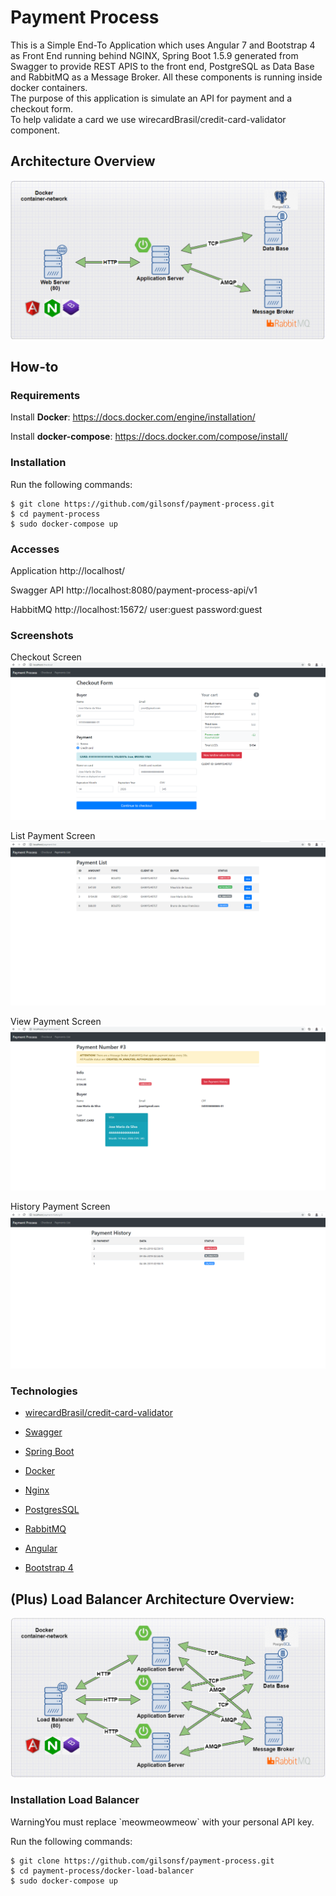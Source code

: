# Payment Process

This is a Simple End-To Application which uses Angular 7 and Bootstrap 4 as Front End running behind NGINX, Spring Boot 1.5.9 generated from Swagger to provide REST APIS to the front end, PostgreSQL as Data Base and RabbitMQ as a Message Broker. All these components is running inside docker containers.
<br>
The purpose of this application is simulate an API for payment and a checkout form.
<br>
To help validate a card we use wirecardBrasil/credit-card-validator component.

## Architecture Overview

![](img/docker-architecture.png)

## How-to

### Requirements

Install <b>Docker</b>: https://docs.docker.com/engine/installation/

Install <b>docker-compose</b>: https://docs.docker.com/compose/install/

### Installation

Run the following commands:
  
```
$ git clone https://github.com/gilsonsf/payment-process.git
$ cd payment-process
$ sudo docker-compose up
```

### Accesses

Application http://localhost/ 

Swagger API http://localhost:8080/payment-process-api/v1

HabbitMQ http://localhost:15672/ user:guest password:guest

### Screenshots

Checkout Screen ![view](img/checkout.png)

List Payment Screen ![view](img/payment-list.png)

View Payment Screen ![view](img/payment-view.png)

History Payment Screen ![view](img/payment-history.png)

### Technologies

- [wirecardBrasil/credit-card-validator](https://github.com/wirecardBrasil/credit-card-validator)

- [Swagger](https://swagger.io/)

- [Spring Boot](https://spring.io/projects/spring-boot)

- [Docker](https://www.docker.com/)

- [Nginx](https://www.nginx.com/)

- [PostgresSQL](https://www.postgresql.org/)

- [RabbitMQ](https://www.rabbitmq.com/)

- [Angular](https://angular.io/)

- [Bootstrap 4](https://getbootstrap.com.br/docs/4.1/getting-started/introduction/)

## (Plus) Load Balancer Architecture Overview:

![](img/docker-architecture-load-balancer.png)

### Installation Load Balancer

<aside class="notice">
 WarningYou must replace `meowmeowmeow` with your personal API key.
</aside>


Run the following commands:
  
```
$ git clone https://github.com/gilsonsf/payment-process.git
$ cd payment-process/docker-load-balancer
$ sudo docker-compose up
